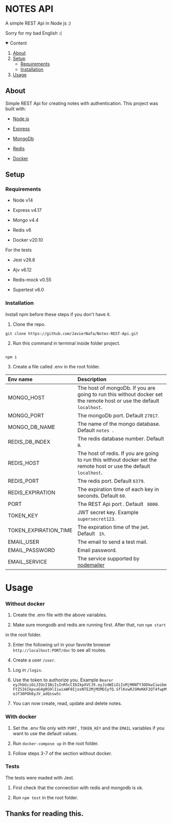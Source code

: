 

  

# NOTES API

A simple REST Api in Node js :)

Sorry for my bad English :(

  
  
  

<details  open="open">
<summary>Content</summary>
<ol>
<li>
<a  href="#about">About</a>
</li>
<li>
<a  href="#setup">Setup</a>
<ul>
<li><a  href="#requirements">Requirements</a></li>
<li><a  href="#installation">Installation</a></li>
</ul>
</li>
<li><a  href="#usage">Usage</a></li>
</ol>
</details>

  

## About

Simple REST Api for creating notes with authentication. This project was built with:

*  [Node js](https://nodejs.org/en/)

*  [Express](https://expressjs.com/)

*  [MongoDb](https://www.mongodb.com/)

*  [Redis](https://redis.io/)

*  [Docker](https://www.docker.com/)

  

## Setup

### Requirements

* Node v14

* Express v4.17

* Mongo v4.4

* Redis v6

* Docker v20.10

  

For the tests

  

* Jest v26.6

* Ajv v6.12

* Redis-mock v0.55

* Supertest v6.0

  

### Installation

Install npm before these steps if you don't have it.

1. Clone the repo.

```
git clone https://github.com/JavierNafa/Notes-REST-Api.git
```

2. Run this command in terminal inside folder project.

```

npm i

```

3. Create a file called .env in the root folder.

  

| Env name | Description |
| :----------- | :----------------------|
MONGO_HOST | The host of mongoDb. If you are going to run this without docker set the remote host or use the default ```localhost```. |
MONGO_PORT | The mongoDb port. Default ```27017```. |
MONGO_DB_NAME | The name of the mongo database. Default ```notes ```. |
REDIS_DB_INDEX | The redis database number. Default ```0```.|
REDIS_HOST | The host of redis. If you are going to run this without docker set the remote host or use the default ```localhost```.|
REDIS_PORT | The redis port. Default ```6379```.|
REDIS_EXPIRATION | The expiration time of each key in seconds. Default ```60```.|
PORT | The REST Api port . Default ``` 8000```.|
TOKEN_KEY | JWT secret key. Example ``` supersecret123```. |
TOKEN_EXPIRATION_TIME | The expiration time of the jwt. Default ``` 1h```. |
|EMAIL_USER| The email to send a test mail.|
|EMAIL_PASSWORD|Email password.|
|EMAIL_SERVICE|The service supported by [nodemailer](https://nodemailer.com/smtp/well-known/)|

  
  

# Usage

### Without docker

1. Create the .env file with the above variables.

2. Make sure mongodb and redis are running first. After that, run ```npm start```

in the root folder.

3. Enter the following url in your favorite browser ```http://localhost:PORT/doc``` to see all routes.

4. Create a user ```/user```.

5. Log in ```/login```.

6. Use the token to authorize you. Example ```Bearer eyJhbGciOiJIUzI1NiIsInR5cCI6IkpXVCJ9.eyJzdWIiOiIxMjM0NTY3ODkwIiwibmFtZSI6IkpvaG4gRG9lIiwiaWF0IjoxNTE2MjM5MDIyfQ.SflKxwRJSMeKKF2QT4fwpMeJf36POk6yJV_adQssw5c```

7. You can now create, read, update and delete notes.

  

### With docker

1. Set the .env file only with ```PORT``` , ```TOKEN_KEY``` and the ```EMAIL``` variables if you want to use the default values.

3. Run ```docker-compose up``` in the root folder.

4. Follow steps 3-7 of the section without docker.

  

### Tests

The tests were maded with Jest.

1. First check that the connection with redis and mongodb is ok.

2. Run ```npm test``` in the root folder.

  

## Thanks for reading this.